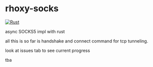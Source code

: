 # rhoxy-socks
[![Rust](https://github.com/JoshCap20/rhoxy-socks/actions/workflows/rust.yml/badge.svg?branch=master)](https://github.com/JoshCap20/rhoxy-socks/actions/workflows/rust.yml)

async SOCKS5 impl with rust

all this is so far is handshake and connect command for tcp tunneling.

look at issues tab to see current progress

tba